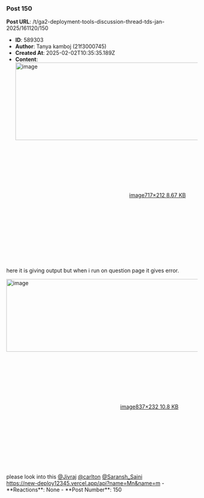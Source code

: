 ### Post 150
**Post URL**: /t/ga2-deployment-tools-discussion-thread-tds-jan-2025/161120/150
- **ID**: 589303
- **Author**: Tanya kamboj (21f3000745)
- **Created At**: 2025-02-02T10:35:35.189Z
- **Content**:  
  <div class="lightbox-wrapper"><a class="lightbox" href="https://europe1.discourse-cdn.com/flex013/uploads/iitm/original/3X/5/5/55440ed70588b6db50fdc86f5661050dd8d2ecb4.png" data-download-href="/uploads/short-url/caioHSPUXPZToTKPMTlNFp29YKE.png?dl=1" title="image" rel="noopener nofollow ugc"><img src="https://europe1.discourse-cdn.com/flex013/uploads/iitm/original/3X/5/5/55440ed70588b6db50fdc86f5661050dd8d2ecb4.png" alt="image" data-base62-sha1="caioHSPUXPZToTKPMTlNFp29YKE" width="690" height="204" data-dominant-color="F3E6D6"><div class="meta"><svg class="fa d-icon d-icon-far-image svg-icon" aria-hidden="true"><use href="#far-image"></use></svg><span class="filename">image</span><span class="informations">717×212 8.67 KB</span><svg class="fa d-icon d-icon-discourse-expand svg-icon" aria-hidden="true"><use href="#discourse-expand"></use></svg></div></a></div><br>
here it is giving output but when i run on question page it gives error.<br>
<div class="lightbox-wrapper"><a class="lightbox" href="https://europe1.discourse-cdn.com/flex013/uploads/iitm/original/3X/6/8/68c56b9910478eff26bbf43bb87200f312bddbea.png" data-download-href="/uploads/short-url/eWQCVWJyDvvuf54fI4O55Nt1dSW.png?dl=1" title="image" rel="noopener nofollow ugc"><img src="https://europe1.discourse-cdn.com/flex013/uploads/iitm/original/3X/6/8/68c56b9910478eff26bbf43bb87200f312bddbea.png" alt="image" data-base62-sha1="eWQCVWJyDvvuf54fI4O55Nt1dSW" width="690" height="191" data-dominant-color="F7F3F6"><div class="meta"><svg class="fa d-icon d-icon-far-image svg-icon" aria-hidden="true"><use href="#far-image"></use></svg><span class="filename">image</span><span class="informations">837×232 10.8 KB</span><svg class="fa d-icon d-icon-discourse-expand svg-icon" aria-hidden="true"><use href="#discourse-expand"></use></svg></div></a></div><br>
please look into this <a class="mention" href="/u/jivraj">@Jivraj</a> <a class="mention" href="/u/carlton">@carlton</a> <a class="mention" href="/u/saransh_saini">@Saransh_Saini</a><br>
<a href="https://new-deploy12345.vercel.app/api?name=Mn&amp;name=m" class="onebox" target="_blank" rel="noopener nofollow ugc">https://new-deploy12345.vercel.app/api?name=Mn&amp;name=m</a>
- **Reactions**: None
- **Post Number**: 150

